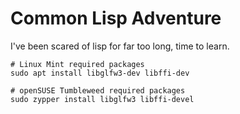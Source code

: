 # Common Lisp Adventure
 I've been scared of lisp for far too long, time to learn.


```
# Linux Mint required packages
sudo apt install libglfw3-dev libffi-dev

# openSUSE Tumbleweed required packages
sudo zypper install libglfw3 libffi-devel
```
